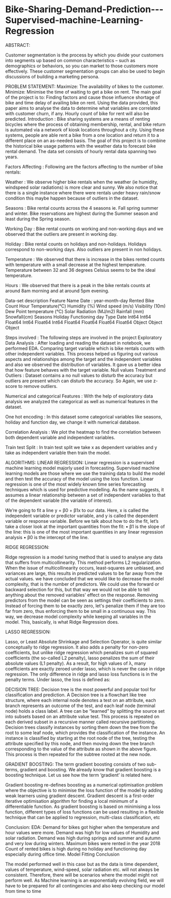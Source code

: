 # Bike-Sharing-Demand-Prediction---Supervised-machine-Learning-Regression


ABSTRACT:	


Customer segmentation is the process by which you divide your customers into segments up based on common characteristics – such as demographics or behaviors, so you can market to those customers more effectively. These customer segmentation groups can also be used to begin discussions of building a marketing persona.


PROBLEM STATEMENT:
Maximize: The availability of bikes to the customer.
Minimize: Minimise the time of waiting to get a bike on rent.
The main goal of the project is to:
Finding factors and cause those influence shortage of bike and time delay of availing bike on rent. Using the data provided, this paper aims to analyse the data to determine what variables are correlated with customer churn, if any. Hourly count of bike for rent will also be predicted. 
Introduction :
Bike sharing systems are a means of renting bicycles where the process of obtaining membership, rental, and bike return is automated via a network of kiosk locations throughout a city. Using these systems, people are able rent a bike from a one location and return it to a different place on an as-needed basis.
The goal of this project is to combine the historical bike usage patterns with the weather data to forecast bike rental demand. The data set consists of hourly rental data spanning two years. 



Factors Affecting :
Following are the factors affecting to the number of bike rentals:

Weather : We observe higher bike rentals when the weather (ie humidity, windspeed solar radiations) is more clear and sunny. We also notice that there is a single instance where there were rentals under heavy rain/snow condition this maybe happen because of outliers in the dataset.

Seasons : Bike rental counts across the 4 seasons ie. Fall spring summer and winter. Bike reservations are highest during the Summer season and least during the Spring season.

Working Day : Bike rental counts on working and non-working days and we observed that the outliers are present in working day.

Holiday : Bike rental counts on holidays and non-holidays. Holidays correspond to non-working days. Also outliers are present in non holidays.

Temperature : We observed that there is increase in the bikes rented counts with temperature with a small decrease at the highest temperature. Temperature between 32 and 36 degrees Celsius seems to be the ideal temperature.

Hours : We observed that there is a peak in the bike rentals counts at around 8am morning and at around 5pm evening. 

Data-set description
Feature Name
Date : year-month-day 
Rented Bike Count
Hour
Temperature(°C)
Humidity (%)
Wind speed (m/s)
Visibility (10m)
Dew Point temperature (°C)
Solar Radiation (MJ/m2)
Rainfall (mm)
Snowfall(cm)
Seasons
Holiday
Functioning day
Type
Date
Int64
Int64
Float64
Int64
Float64
Int64
Float64
Float64
Float64
Float64
Object
Object
Object





Steps involved :
The following steps are involved in the project
Exploratory Data Analysis : 
After loading and reading the dataset in notebook, we performed EDA. Comparing target variable which is bike rentals counts with other independent variables. This process helped us figuring out various aspects and relationships among the target and the independent variables and also we observed the distribution of variables. It gave us a better idea that how feature behaves with the target variable.
Null values Treatment and Outliers :
Dataset contains a no null values to disturb the accuracy but outliers are present which can disturb the accuracy. So Again,  we use z-score to remove outliers.

Numerical and categorical Features : With the help of exploratory data analysis we analyzed the categorical as well as numerical features in the dataset.

One hot encoding :
In this dataset some categorical variables like seasons, holiday and function day, we change it with numerical database.

Correlation Analysis :
We plot the heatmap to find  the correlation between both dependent variable and independent variables.

Train test Split :
In train test split we take x as dependent variables and y take as independent variable then train the model.




ALGORITHMS: 
LINEAR REGRESSION: 
Linear regression is a supervised machine learning model majorly used in forecasting. Supervised machine learning models are those where we use the training data to build the model and then test the accuracy of the model using the loss function.
Linear regression is one of the most widely known time series forecasting techniques which is used for predictive modelling. As the name suggests, it assumes a linear relationship between a set of independent variables to that of the dependent variable (the variable of interest).

We’re going to fit a line
 y = β0 + β1x 
to our data. Here, x is called the independent variable or predictor variable, and y is called the dependent variable or response variable. Before we talk about how to do the fit, let’s take a closer look at the important quantities from the fit:
• β1 is the slope of the line: this is one of the most important quantities in any linear regression analysis
• β0 is the intercept of the line.





 

RIDGE REGRESSION:

Ridge regression is a model tuning method that is used to analyse any data that suffers from multicollinearity. This method performs L2 regularization. When the issue of multicollinearity occurs, least-squares are unbiased, and variances are large, this results in predicted values to be far away from the actual values.
we have concluded that we would like to decrease the model complexity, that is the number of predictors. We could use the forward or backward selection for this, but that way we would not be able to tell anything about the removed variables' effect on the response. Removing predictors from the model can be seen as settings their coefficients to zero. Instead of forcing them to be exactly zero, let's penalize them if they are too far from zero, thus enforcing them to be small in a continuous way. This way, we decrease model complexity while keeping all variables in the model. This, basically, is what Ridge Regression does.



LASSO REGRESSION: 
 
Lasso, or Least Absolute Shrinkage and Selection Operator, is quite similar conceptually to ridge regression. It also adds a penalty for non-zero coefficients, but unlike ridge regression which penalizes sum of squared coefficients (the so-called L2 penalty), lasso penalizes the sum of their absolute values (L1 penalty). As a result, for high values of λ, many coefficients are exactly zeroed under lasso, which is never the case in ridge regression.
The only difference in ridge and lasso loss functions is in the penalty terms. Under lasso, the loss is defined as:








DECISION TREE:
Decision tree is the most powerful and popular tool for classification and prediction. A Decision tree is a flowchart like tree structure, where each internal node denotes a test on an attribute, each branch represents an outcome of the test, and each leaf node (terminal node) holds a class label. A tree can be “learned” by splitting the source set into subsets based on an attribute value test. This process is repeated on each derived subset in a recursive manner called recursive partitioning. Decision trees classify instances by sorting them down the tree from the root to some leaf node, which provides the classification of the instance. An instance is classified by starting at the root node of the tree, testing the attribute specified by this node, and then moving down the tree branch corresponding to the value of the attribute as shown in the above figure. This process is then repeated for the subtree rooted at the new node. 



GRADIENT BOOSTING:
The term gradient boosting consists of two sub-terms, gradient and boosting. We already know that gradient boosting is a boosting technique. Let us see how the term ‘gradient’ is related here.

Gradient boosting re-defines boosting as a numerical optimisation problem where the objective is to minimise the loss function of the model by adding weak learners using gradient descent. Gradient descent is a first-order iterative optimisation algorithm for finding a local minimum of a differentiable function. As gradient boosting is based on minimising a loss function, different types of loss functions can be used resulting in a flexible technique that can be applied to regression, multi-class classification, etc




Conclusion:
EDA:
Demand for bikes got higher when the temperature and hour values were more.
Demand was high for low values of Humidity and solar radiation.
Demand was high during springs and summer and autumn and very low during winters.
Maximum bikes were rented in the year 2018
Count of rented bikes is high during no holiday and functioning day especially during office time.
Model Fitting Conclusion

The model performed well in this case but as the data is time dependent, values of temperature, wind-speed, solar radiation etc. will not always be consistent. Therefore, there will be scenarios where the model might not perform well. As Machine learning is an exponentially evolving field, we will have to be prepared for all contingencies and also keep checking our model from time to time
